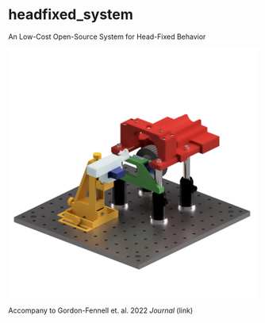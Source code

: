 # headfixed_system
An Low-Cost Open-Source System for Head-Fixed Behavior

![alt text](./images/render_standard_angled_1080x1080.png?raw=true)

Accompany to Gordon-Fennell et. al. 2022 *Journal* (link)

